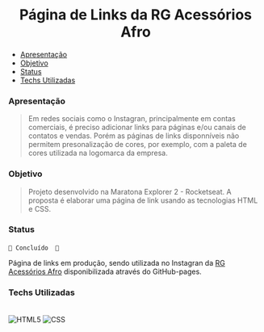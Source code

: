 <h1 align="center">Página de Links da RG Acessórios Afro</h1> 

* [Apresentação](#ancora1)
* [Objetivo](#ancora2)
* [Status](#ancora3)
* [Techs Utilizadas](#ancora4)


<a id="#ancora1"></a>
### Apresentação
> Em redes sociais como o Instagran, principalmente em contas comerciais, é preciso adicionar links para páginas e/ou canais de contatos e vendas.
Porém as páginas de links disponníveis não permitem presonalização de cores, por exemplo, com a paleta de cores utilizada na logomarca da empresa.


<a id="#ancora2"></a>
### Objetivo
> Projeto desenvolvido na Maratona Explorer 2 - Rocketseat. A proposta é elaborar uma página de link usando as tecnologias HTML e CSS.

<a id="#ancora3"></a>
### Status
> <h4 align="center"> 
	🚀 Concluído  🚀
</h4>

Página de links em produção, sendo utilizada no Instagran da [RG Acessórios Afro](https://renatafideles.github.io/linksRgAcessoriosAfro/) disponibilizada através do GitHub-pages.

<a id="#ancora4"></a>
### Techs Utilizadas
<div style="display: inline_block"> </br>
<img align="center" alt="HTML5" src="https://img.shields.io/badge/HTML5-E34F26?style=for-the-badge&logo=html5&logoColor=white"/>
<img align="center" alt="CSS" src="https://img.shields.io/badge/CSS-239120?&style=for-the-badge&logo=css3&logoColor=white"/>
</div>
